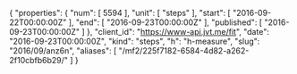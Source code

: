 {
  "properties": {
    "num": [
      5594
    ],
    "unit": [
      "steps"
    ],
    "start": [
      "2016-09-22T00:00:00Z"
    ],
    "end": [
      "2016-09-23T00:00:00Z"
    ],
    "published": [
      "2016-09-23T00:00:00Z"
    ]
  },
  "client_id": "https://www-api.jvt.me/fit",
  "date": "2016-09-23T00:00:00Z",
  "kind": "steps",
  "h": "h-measure",
  "slug": "2016/09/anz6n",
  "aliases": [
    "/mf2/225f7182-6584-4d82-a262-2f10cbfb6b29/"
  ]
}
